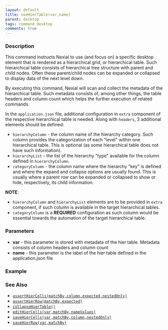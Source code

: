 ```yaml
---
layout: default
title: useHierTable(var,name)
parent: desktop
tags: command desktop
comments: true
---
```


### Description
This command instructs Nexial to use (and focus on) a specific desktop element that is rendered as a hierarchical grid, 
or hierarchical table. Such hierarchical table consists of hierarchical tree structure with parent and child nodes. 
Often these parent/child nodes can be expanded or collapsed to display data of the next level down.

By executing this command, Nexial will scan and collect the metadata of the hierarchical table. Such metadata consists 
of, among other things, the table headers and column count which helps the further execution of related commands.

In the `application.json` file, additional configuration in `extra` component of the respective hierarchical table is 
needed. Along with `headers`, 3 additional elements should be defined:
- `hierarchyColumn` - the column name of the hierarchy category. Such column provides the categorization of each "level"
  within one hierarchical table. This is optional (as some hierarchical table does not have such information). 
- `hierarchyList`   - the list of the hierarchy "type" available for the column defined in `hierarchyColumn`.
- `categoryColumn`  - the column name where the hierarchy "key" is defined and where the expand and collapse options 
  are usually found. This is usually where a parent row can be expanded or collapsed to show or hide, respectively, 
  its child information.

**NOTE**:
- `hierarchyColumn` and `hierarchyList` elements are to be provided in `extra` component, if such column is available 
  in the target hierarchical tables. 
- `categoryColumn` is a **REQUIRED** configuration as such column would be essential towards the automation of the 
  target hierarchical table.


### Parameters
- **var** - this parameter is stored with metadata of the hier table. Metadata consists of column headers and column count
- **name** - this parameter is the label of the hier table defined in the application.json file


### Example

### See Also
- [`assertHierCells(matchBy,column,expected,nestedOnly)`](assertHierCells(matchBy,column,expected,nestedOnly))
- [`assertHierRow(matchBy,expected)`](assertHierRow(matchBy,expected))
- [`collapseHierTable()`](collapseHierTable())
- [`editHierCells(var,matchBy,nameValues)`](editHierCells(var,matchBy,nameValues))
- [`saveHierCells(var,matchBy,column,nestedOnly)`](saveHierCells(var,matchBy,column,nestedOnly))
- [`saveHierRow(var,matchBy)`](saveHierRow(var,matchBy))
